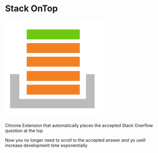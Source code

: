 # Stack OnTop

![Stack OnTop](stack-large.png "Stack OnTop")

Chrome Extension that automatically places the accepted Stack Overflow question at the top

Now you no longer need to scroll to the accepted answer and yo uwill increase development time exponentially
